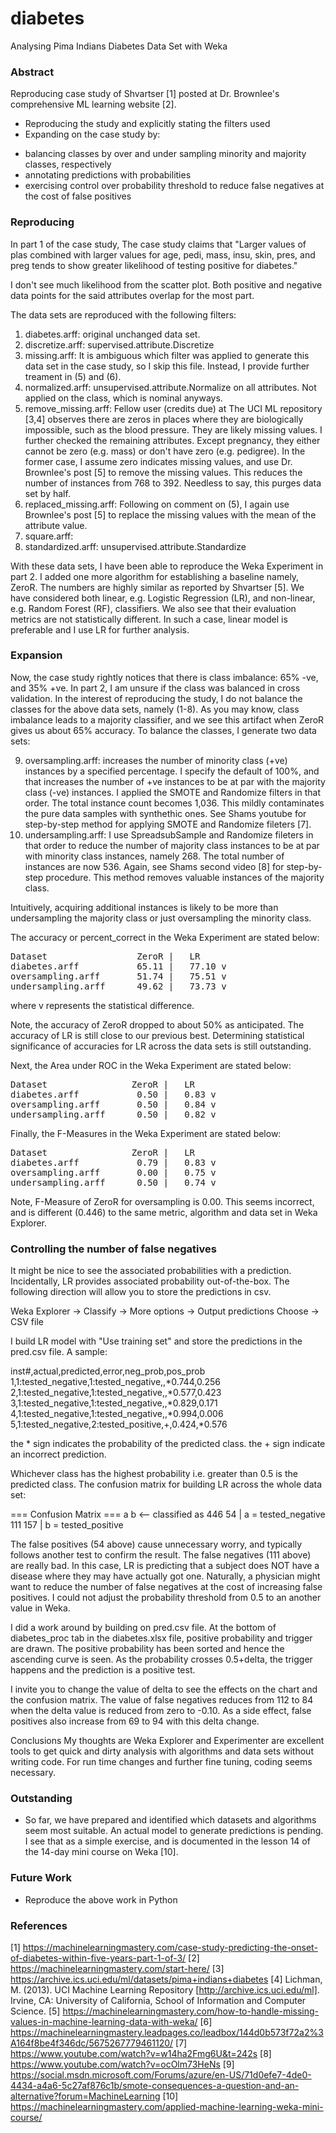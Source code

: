 # diabetes
Analysing Pima Indians Diabetes Data Set with Weka

### Abstract
Reproducing case study of Shvartser [1] posted at Dr. Brownlee's comprehensive ML learning website [2].

- Reproducing the study and explicitly stating the filters used
- Expanding on the case study by:
* balancing classes by over and under sampling minority and majority classes, respectively
* annotating predictions with probabilities
* exercising control over probability threshold to reduce false negatives at the cost of false positives

### Reproducing
In part 1 of the case study, The case study claims that "Larger values of plas combined with larger values for age, pedi, mass, insu, skin, pres, and preg tends to show greater likelihood of testing positive for diabetes."

I don't see much likelihood from the scatter plot. Both positive and negative data points for the said attributes overlap for the most part.

The data sets are reproduced with the following filters:
1. diabetes.arff: original unchanged data set.
2. discretize.arff: supervised.attribute.Discretize
3. missing.arff: It is ambiguous which filter was applied to generate this data set in the case study, so I skip this file. Instead, I provide further treament in (5) and (6).
4. normalized.arff: unsupervised.attribute.Normalize on all attributes. Not applied on the class, which is nominal anyways.
5. remove_missing.arff: Fellow user (credits due) at The UCI ML repository [3,4] observes there are zeros in places where they are biologically impossible, such as the blood pressure. They are likely missing values. I further checked the remaining attributes. Except pregnancy, they either cannot be zero (e.g. mass) or don't have zero (e.g. pedigree). In the former case, I assume zero indicates missing values, and use Dr. Brownlee's post [5] to remove the missing values. This reduces the number of instances from 768 to 392. Needless to say, this purges data set by half.
6. replaced_missing.arff: Following on comment on (5), I again use Brownlee's post [5] to replace the missing values with the mean of the attribute value. 
7. square.arff: <TBD> 
8. standardized.arff: unsupervised.attribute.Standardize

With these data sets, I have been able to reproduce the Weka Experiment in part 2. I added one more algorithm for establishing a baseline namely, ZeroR. The numbers are highly similar as reported by Shvartser [5]. We have considered both linear, e.g. Logistic Regression (LR), and non-linear, e.g. Random Forest (RF), classifiers. We also see that their evaluation metrics are not statistically different. In such a case, linear model is preferable and I use LR for further analysis.

### Expansion

Now, the case study rightly notices that there is class imbalance: 65% -ve, and 35% +ve. In part 2, I am unsure if the class was balanced in cross validation. In the interest of reproducing the study, I do not balance the classes for the above data sets, namely (1-8). As you may know, class imbalance leads to a majority classifier, and we see this artifact when ZeroR gives us about 65% accuracy. To balance the classes, I generate two data sets:

9. oversampling.arff: increases the number of minority class (+ve) instances by a specified percentage. I specify the default of 100%, and that increases the number of +ve instances to be at par with the majority class (-ve) instances. I applied the SMOTE and Randomize filters in that order. The total instance count becomes 1,036. This mildly contaminates the pure data samples with synthethic ones. See Shams youtube for step-by-step method for applying SMOTE and Randomize fileters [7]. 
10. undersampling.arff: I use SpreadsubSample and Randomize fileters in that order to reduce the number of majority class instances to be at par with minority class instances, namely 268. The total number of instances are now 536. Again, see Shams second video [8] for step-by-step procedure. This method removes valuable instances of the majority class. 

Intuitively, acquiring additional instances is likely to be more than undersampling the majority class or just oversampling the minority class.

The accuracy or percent_correct in the Weka Experiment are stated below:

<pre>
Dataset        		    ZeroR |   LR 
diabetes.arff       	65.11 |   77.10 v
oversampling.arff   	51.74 |   75.51 v
undersampling.arff  	49.62 |   73.73 v
</pre>

where v represents the statistical difference.

Note, the accuracy of ZeroR dropped to about 50% as anticipated. The accuracy of LR is still close to our previous best. Determining statistical significance of accuracies for LR across the data sets is still outstanding. 

Next, the Area under ROC in the Weka Experiment are stated below:

<pre>
Dataset        		   ZeroR |   LR 
diabetes.arff       	0.50 |   0.83 v
oversampling.arff   	0.50 |   0.84 v
undersampling.arff  	0.50 |   0.82 v
</pre>

Finally, the F-Measures in the Weka Experiment are stated below:

<pre>
Dataset        		   ZeroR |   LR 
diabetes.arff       	0.79 |   0.83 v
oversampling.arff   	0.00 |   0.75 v
undersampling.arff  	0.50 |   0.74 v
</pre>

Note, F-Measure of ZeroR for oversampling is 0.00. This seems incorrect, and is different (0.446) to the same metric, algorithm and data set in Weka Explorer.

### Controlling the number of false negatives

It might be nice to see the associated probabilities with a prediction. Incidentally, LR provides associated probability out-of-the-box. The following direction will allow you to store the predictions in csv.

Weka Explorer -> Classify -> More options -> Output predictions Choose -> CSV file

I build LR model with "Use training set" and store the predictions in the pred.csv file. A sample:

inst#,actual,predicted,error,neg_prob,pos_prob
1,1:tested_negative,1:tested_negative,,*0.744,0.256
2,1:tested_negative,1:tested_negative,,*0.577,0.423
3,1:tested_negative,1:tested_negative,,*0.829,0.171
4,1:tested_negative,1:tested_negative,,*0.994,0.006
5,1:tested_negative,2:tested_positive,+,0.424,*0.576

the * sign indicates the probability of the predicted class. 
the + sign indicate an incorrect prediction.

Whichever class has the highest probability i.e. greater than 0.5 is the predicted class. The confusion matrix for building LR across the whole data set:

=== Confusion Matrix ===
   a   b   <-- classified as
 446  54 |   a = tested_negative
 111 157 |   b = tested_positive
 
The false positives (54 above) cause unnecessary worry, and typically follows another test to confirm the result. The false negatives (111 above) are really bad. In this case, LR is predicting that a subject does NOT have a disease where they may have actually got one. Naturally, a physician might want to reduce the number of false negatives at the cost of increasing false positives. I could not adjust the probability threshold from 0.5 to an another value in Weka.

I did a work around by building on pred.csv file. At the bottom of diabetes_proc tab in the diabetes.xlsx file, positive probability and trigger are drawn. The positive probability has been sorted and hence the ascending curve is seen. As the probability crosses 0.5+delta, the trigger happens and the prediction is a positive test. 

I invite you to change the value of delta to see the effects on the chart and the confusion matrix. The value of false negatives reduces from 112 to 84 when the delta value is reduced from zero to -0.10. As a side effect, false positives also increase from 69 to 94 with this delta change.

Conclusions
My thoughts are Weka Explorer and Experimenter are excellent tools to get quick and dirty analysis with algorithms and data sets without writing code. For run time changes and further fine tuning, coding seems necessary.

### Outstanding
- So far, we have prepared and identified which datasets and algorithms seem most suitable. An actual model to generate predictions is pending. I see that as a simple exercise, and is documented in the lesson 14 of the 14-day mini course on Weka [10].

### Future Work
- Reproduce the above work in Python


### References
 
[1] https://machinelearningmastery.com/case-study-predicting-the-onset-of-diabetes-within-five-years-part-1-of-3/
[2] https://machinelearningmastery.com/start-here/
[3] https://archive.ics.uci.edu/ml/datasets/pima+indians+diabetes
[4] Lichman, M. (2013). UCI Machine Learning Repository [http://archive.ics.uci.edu/ml]. Irvine, CA: University of California, School of Information and Computer Science.
[5] https://machinelearningmastery.com/how-to-handle-missing-values-in-machine-learning-data-with-weka/
[6] https://machinelearningmastery.leadpages.co/leadbox/144d0b573f72a2%3A164f8be4f346dc/5675267779461120/
[7] https://www.youtube.com/watch?v=w14ha2Fmg6U&t=242s
[8] https://www.youtube.com/watch?v=ocOlm73HeNs
[9] https://social.msdn.microsoft.com/Forums/azure/en-US/71d0efe7-4de0-4434-a4a6-5c27af876c1b/smote-consequences-a-question-and-an-alternative?forum=MachineLearning
[10] https://machinelearningmastery.com/applied-machine-learning-weka-mini-course/
